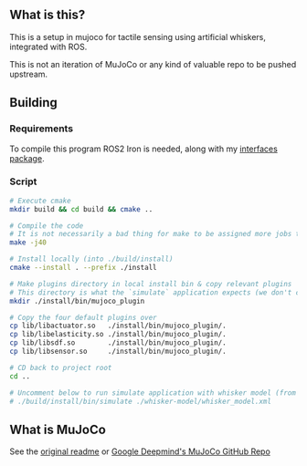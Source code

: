 ## What is this?

This is a setup in mujoco for tactile sensing using artificial whiskers, integrated with ROS.

This is not an iteration of MuJoCo or any kind of valuable repo to be pushed upstream.

## Building

### Requirements

To compile this program ROS2 Iron is needed, along with my [interfaces package](https://github.com/nonbinary-duck/ros2-interfaces).

### Script

```bash
# Execute cmake
mkdir build && cd build && cmake ..

# Compile the code
# It is not necessarily a bad thing for make to be assigned more jobs than there are virtual cores
make -j40

# Install locally (into ./build/install)
cmake --install . --prefix ./install

# Make plugins directory in local install bin & copy relevant plugins
# This directory is what the `simulate` application expects (we don't change this behaviour)
mkdir ./install/bin/mujoco_plugin

# Copy the four default plugins over
cp lib/libactuator.so   ./install/bin/mujoco_plugin/.
cp lib/libelasticity.so ./install/bin/mujoco_plugin/.
cp lib/libsdf.so        ./install/bin/mujoco_plugin/.
cp lib/libsensor.so     ./install/bin/mujoco_plugin/.

# CD back to project root
cd ..

# Uncomment below to run simulate application with whisker model (from project root after running above command)
# ./build/install/bin/simulate ./whisker-model/whisker_model.xml
```

## What is MuJoCo

See the [original readme](./MJREADME.md) or [Google Deepmind's MuJoCo GitHub Repo](https://github.com/google-deepmind/mujoco)